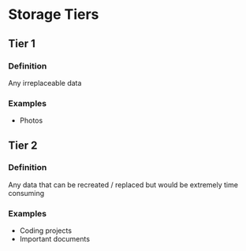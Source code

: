 
# Storage Tiers

## Tier 1

### Definition

Any irreplaceable data

### Examples

- Photos

## Tier 2

### Definition

Any data that can be recreated / replaced but would be extremely time consuming

### Examples

- Coding projects
- Important documents
